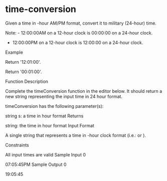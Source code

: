 # time-conversion

Given a time in -hour AM/PM format, convert it to military (24-hour) time.

Note: - 12:00:00AM on a 12-hour clock is 00:00:00 on a 24-hour clock.
- 12:00:00PM on a 12-hour clock is 12:00:00 on a 24-hour clock.

Example


Return '12:01:00'.


Return '00:01:00'.

Function Description

Complete the timeConversion function in the editor below. It should return a new string representing the input time in 24 hour format.

timeConversion has the following parameter(s):

string s: a time in  hour format
Returns

string: the time in  hour format
Input Format

A single string  that represents a time in -hour clock format (i.e.:  or ).

Constraints

All input times are valid
Sample Input 0

07:05:45PM
Sample Output 0

19:05:45
